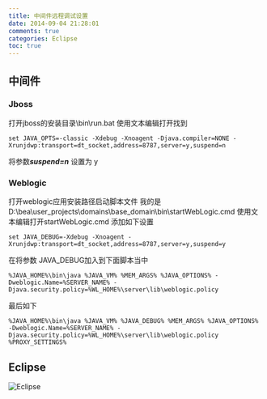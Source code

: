 ```yaml
---
title: 中间件远程调试设置
date: 2014-09-04 21:28:01
comments: true
categories: Eclipse
toc: true 
---
```


## 中间件

### Jboss
打开jboss的安装目录\bin\run.bat 使用文本编辑打开找到   
```
set JAVA_OPTS=-classic -Xdebug -Xnoagent -Djava.compiler=NONE -Xrunjdwp:transport=dt_socket,address=8787,server=y,suspend=n
```
将参数***suspend=n*** 设置为 y
<!--more-->
### Weblogic
打开weblogic应用安装路径启动脚本文件 我的是 D:\bea\user_projects\domains\base_domain\bin\startWebLogic.cmd
使用文本编辑打开startWebLogic.cmd 添加如下设置
```
set JAVA_DEBUG=-Xdebug -Xnoagent -Xrunjdwp:transport=dt_socket,address=8787,server=y,suspend=y
```
在将参数 JAVA_DEBUG加入到下面脚本当中
```
%JAVA_HOME%\bin\java %JAVA_VM% %MEM_ARGS% %JAVA_OPTIONS% -Dweblogic.Name=%SERVER_NAME% -Djava.security.policy=%WL_HOME%\server\lib\weblogic.policy
```
最后如下
```
%JAVA_HOME%\bin\java %JAVA_VM% %JAVA_DEBUG% %MEM_ARGS% %JAVA_OPTIONS% -Dweblogic.Name=%SERVER_NAME% -Djava.security.policy=%WL_HOME%\server\lib\weblogic.policy %PROXY_SETTINGS%
```

## Eclipse
![Eclipse](b2de9c82d158ccbfbe89542d1ad8bc3eb13541f4.jpg)